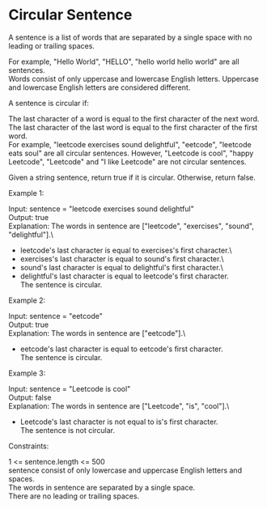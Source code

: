 # Circular Sentence

A sentence is a list of words that are separated by a single space with no leading or trailing spaces.

For example, "Hello World", "HELLO", "hello world hello world" are all sentences.\
Words consist of only uppercase and lowercase English letters. Uppercase and lowercase English letters are considered different.

A sentence is circular if:

The last character of a word is equal to the first character of the next word.\
The last character of the last word is equal to the first character of the first word.\
For example, "leetcode exercises sound delightful", "eetcode", "leetcode eats soul" are all circular sentences. However, "Leetcode is cool", "happy Leetcode", "Leetcode" and "I like Leetcode" are not circular sentences.

Given a string sentence, return true if it is circular. Otherwise, return false.

Example 1:

Input: sentence = "leetcode exercises sound delightful"\
Output: true\
Explanation: The words in sentence are ["leetcode", "exercises", "sound", "delightful"].\
- leetcode's last character is equal to exercises's first character.\
- exercises's last character is equal to sound's first character.\
- sound's last character is equal to delightful's first character.\
- delightful's last character is equal to leetcode's first character.\
The sentence is circular.

Example 2:

Input: sentence = "eetcode"\
Output: true\
Explanation: The words in sentence are ["eetcode"].\
- eetcode's last character is equal to eetcode's first character.\
The sentence is circular.

Example 3:

Input: sentence = "Leetcode is cool"\
Output: false\
Explanation: The words in sentence are ["Leetcode", "is", "cool"].\
- Leetcode's last character is not equal to is's first character.\
The sentence is not circular.

Constraints:

1 <= sentence.length <= 500\
sentence consist of only lowercase and uppercase English letters and spaces.\
The words in sentence are separated by a single space.\
There are no leading or trailing spaces.